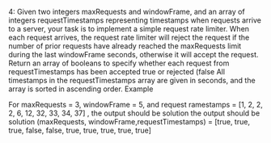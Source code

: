 4:
Given two integers maxRequests and windowFrame, and an array of integers requestTimestamps representing timestamps when requests arrive to a server, your task is to implement a simple request rate limiter.
When each request arrives, the request rate limiter will reject the request if the number of prior requests have already reached the maxRequests limit during the last windowFrame seconds, otherwise it will accept the request. Return an array of booleans to specify whether each request from requestTimestamps has been accepted true or rejected (false
All timestamps in the requestTimestamps array are given in seconds, and the array is sorted in ascending order.
Example

For maxRequests = 3, windowFrame = 5, and request ramestamps = [1, 2, 2, 2, 6, 12, 32, 33, 34, 37] , the output should be solution
the output should be solution 
(maxRequests, windowFrame,requestTimestamps) = [true, true, true, false, false, true, true, true, true, true]